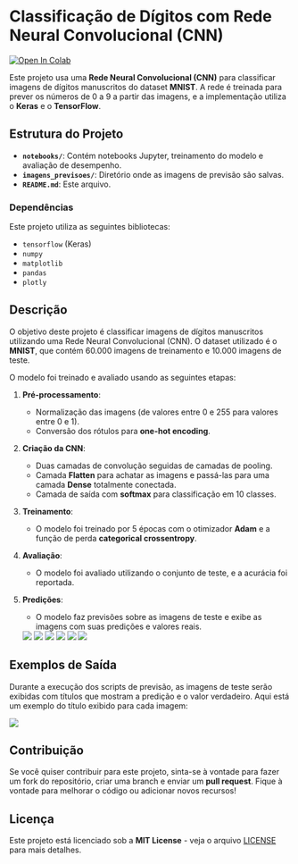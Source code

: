 # Classificação de Dígitos com Rede Neural Convolucional (CNN)

[![Open In Colab](https://colab.research.google.com/assets/colab-badge.svg)](https://colab.research.google.com/github/julioquevdo/CNN/blob/dev/notebooks/handwrite_numbers.ipynb)

Este projeto usa uma **Rede Neural Convolucional (CNN)** para classificar imagens de dígitos manuscritos do dataset **MNIST**. A rede é treinada para prever os números de 0 a 9 a partir das imagens, e a implementação utiliza o **Keras** e o **TensorFlow**.

## Estrutura do Projeto

- **`notebooks/`**: Contém notebooks Jupyter, treinamento do modelo e avaliação de desempenho.
- **`imagens_previsoes/`**: Diretório onde as imagens de previsão são salvas.
- **`README.md`**: Este arquivo.


### Dependências
Este projeto utiliza as seguintes bibliotecas:
- `tensorflow` (Keras)
- `numpy`
- `matplotlib`
- `pandas`
- `plotly`

## Descrição

O objetivo deste projeto é classificar imagens de dígitos manuscritos utilizando uma Rede Neural Convolucional (CNN). O dataset utilizado é o **MNIST**, que contém 60.000 imagens de treinamento e 10.000 imagens de teste.

O modelo foi treinado e avaliado usando as seguintes etapas:
1. **Pré-processamento**:
   - Normalização das imagens (de valores entre 0 e 255 para valores entre 0 e 1).
   - Conversão dos rótulos para **one-hot encoding**.
   
2. **Criação da CNN**:
   - Duas camadas de convolução seguidas de camadas de pooling.
   - Camada **Flatten** para achatar as imagens e passá-las para uma camada **Dense** totalmente conectada.
   - Camada de saída com **softmax** para classificação em 10 classes.

3. **Treinamento**:
   - O modelo foi treinado por 5 épocas com o otimizador **Adam** e a função de perda **categorical crossentropy**.

4. **Avaliação**:
   - O modelo foi avaliado utilizando o conjunto de teste, e a acurácia foi reportada.
   
5. **Predições**:
   - O modelo faz previsões sobre as imagens de teste e exibe as imagens com suas predições e valores reais.
   <img src='imagens_previsoes\imagem_1.png'>
   <img src='imagens_previsoes\imagem_2.png'> 
   <img src='imagens_previsoes\imagem_3.png'>
   <img src='imagens_previsoes\imagem_4.png'>
   <img src='imagens_previsoes\imagem_5.png'>
   <img src='imagens_previsoes\imagem_6.png'>

## Exemplos de Saída

Durante a execução dos scripts de previsão, as imagens de teste serão exibidas com títulos que mostram a predição e o valor verdadeiro. Aqui está um exemplo do título exibido para cada imagem:

<img src="exemple.png">


## Contribuição

Se você quiser contribuir para este projeto, sinta-se à vontade para fazer um fork do repositório, criar uma branch e enviar um **pull request**. Fique à vontade para melhorar o código ou adicionar novos recursos!

## Licença

Este projeto está licenciado sob a **MIT License** - veja o arquivo [LICENSE](LICENSE) para mais detalhes.
